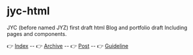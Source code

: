 # jyc-html
JYC (before named JYZ) first draft html
Blog and portfolio draft
Including pages and components.

👉 [Index](https://jaredycw.github.io/jyc-html/) --
👉 [Archive](https://jaredycw.github.io/jyc-html/archive) --
👉 [Post](https://jaredycw.github.io/jyc-html/post) --
👉 [Guideline](https://jaredycw.github.io/jyc-html/guideline) 
